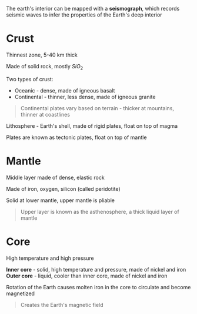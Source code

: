 The earth's interior can be mapped with a **seismograph**, which records seismic waves to infer the properties of the Earth's deep interior

# Crust

Thinnest zone, 5-40 km thick

Made of solid rock, mostly $SiO_2$

Two types of crust:
- Oceanic - dense, made of igneous basalt
- Continental - thinner, less dense, made of igneous granite

> Continental plates vary based on terrain - thicker at mountains, thinner at coastlines

Lithosphere - Earth's shell, made of rigid plates, float on top of magma

Plates are known as tectonic plates, float on top of mantle

# Mantle

Middle layer made of dense, elastic rock

Made of iron, oxygen, silicon (called peridotite)

Solid at lower mantle, upper mantle is pliable

> Upper layer is known as the asthenosphere, a thick liquid layer of mantle

# Core

High temperature and high pressure

**Inner core** - solid, high temperature and pressure, made of nickel and iron
**Outer core** - liquid, cooler than inner core, made of nickel and iron

Rotation of the Earth causes molten iron in the core to circulate and become magnetized

> Creates the Earth's magnetic field
